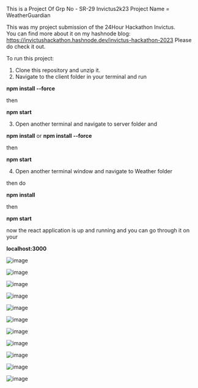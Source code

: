 This is a Project Of Grp No - SR-29 Invictus2k23
Project Name = WeatherGuardian

This was my project submission of the 24Hour Hackathon Invictus. <br>
You can find more about it on my hashnode blog: <br>
https://invictushackathon.hashnode.dev/invictus-hackathon-2023
Please do check it out.

To run this project:
1. Clone this repository and unzip it.
2. Navigate to the client folder in your terminal and run

**npm install --force**

then

**npm start**

3. Open another terminal and navigate to server folder and

**npm install**       or      **npm install --force**

then

**npm start**


4. Open another terminal window and navigate to Weather folder

then do


**npm install**


then 

**npm start**

now the react application is up and running and you can go through it on your 

**localhost:3000**

![image](https://user-images.githubusercontent.com/89798007/217647871-76674ac7-f4b1-44a5-a771-3c613e47380e.png)

![image](https://user-images.githubusercontent.com/89798007/217647912-697c9b5f-71bf-4fa2-bd4e-9c9a362f04fc.png)

![image](https://user-images.githubusercontent.com/89798007/217647975-c8501b08-0067-4786-9c22-eecacb963b92.png)

![image](https://user-images.githubusercontent.com/89798007/217648005-c1f61f5a-30cf-4b8b-8fa3-5fc1ad3e56a8.png)

![image](https://user-images.githubusercontent.com/89798007/217648093-fbbf95fc-6921-4065-a2bf-cdb4650e1624.png)

![image](https://user-images.githubusercontent.com/89798007/217648138-ef3c5a3f-2b94-4d17-9a7c-1dc6e8e4911b.png)

![image](https://user-images.githubusercontent.com/89798007/217648173-206df9a8-539a-41c4-9b2f-c1cedf168023.png)

![image](https://user-images.githubusercontent.com/89798007/217648209-dcbcd8b0-57eb-4192-9c55-5869d2a08823.png)

![image](https://user-images.githubusercontent.com/89798007/217648255-b776864e-0f1b-4c21-bea1-30185850c38f.png)

![image](https://user-images.githubusercontent.com/89798007/217648283-c0012cb3-fb50-4980-b0e5-0d00b98d9d66.png)

![image](https://user-images.githubusercontent.com/89798007/217648301-76d7b84b-ec26-4dd9-8e56-354c86242c06.png)
